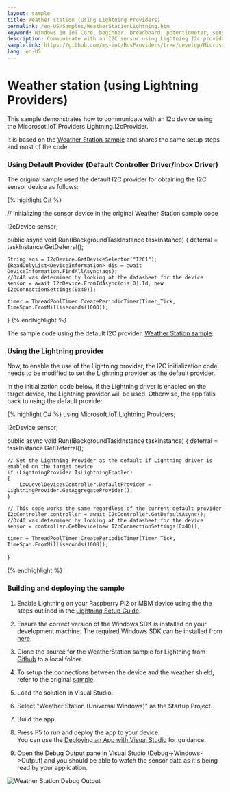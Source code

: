 ```yaml
---
layout: sample
title: Weather station (using Lightning Providers)
permalink: /en-US/Samples/WeatherStationLightning.htm
keyword: Windows 10 IoT Core, beginner, breadboard, potentiometer, sensor, weather station
description: Communicate with an I2C sensor using Lightning I2c provider
samplelink: https://github.com/ms-iot/BusProviders/tree/develop/Microsoft.IoT.Lightning.Providers
lang: en-US
---
```


# Weather station (using Lightning Providers)

This sample demonstrates how to communicate with an I2c device using the Micorosot.IoT.Providers.Lightning.I2cProvider.

It is based on the [Weather Station sample]({{site.baseurl}}/{{page.lang}}/samples/arduino-wiring/WeatherStation.htm) and shares the same setup steps and most of the code. 

### Using Default Provider (Default Controller Driver/Inbox Driver)

The original sample used the default I2C provider for obtaining the I2C sensor device as follows:

{% highlight C# %}

// Initializing the sensor device in the original Weather Station sample code

I2cDevice sensor;

public async void Run(IBackgroundTaskInstance taskInstance)
{
    deferral = taskInstance.GetDeferral();

    String aqs = I2cDevice.GetDeviceSelector("I2C1");
    IReadOnlyList<DeviceInformation> dis = await DeviceInformation.FindAllAsync(aqs);
    //Ox40 was determined by looking at the datasheet for the device
    sensor = await I2cDevice.FromIdAsync(dis[0].Id, new I2cConnectionSettings(0x40));

    timer = ThreadPoolTimer.CreatePeriodicTimer(Timer_Tick, TimeSpan.FromMilliseconds(1000));
}
{% endhighlight %}

The sample code using the default I2C provider, [Weather Station sample](https://github.com/ms-iot/samples/tree/develop/WeatherStation).

### Using the Lightning provider

Now, to enable the use of the Lightning provider, the I2C initialization code needs to be modified to set the Lightning provider as the default provider.

In the initialization code below, if the Lightning driver is enabled on the target device, the Lightning provider will be used. Otherwise, the app falls back to using the default provider.

{% highlight C# %}
using Microsoft.IoT.Lightning.Providers;

I2cDevice sensor;

public async void Run(IBackgroundTaskInstance taskInstance)
{
    deferral = taskInstance.GetDeferral();

    // Set the Lightning Provider as the default if Lightning driver is enabled on the target device
    if (LightningProvider.IsLightningEnabled)
    {
        LowLevelDevicesController.DefaultProvider = LightningProvider.GetAggregateProvider();
    }

    // This code works the same regardless of the current default provider
    I2cController controller = await I2cController.GetDefaultAsync();
    //Ox40 was determined by looking at the datasheet for the device
    sensor = controller.GetDevice(new I2cConnectionSettings(0x40));

    timer = ThreadPoolTimer.CreatePeriodicTimer(Timer_Tick, TimeSpan.FromMilliseconds(1000));
}

{% endhighlight %}

### Building and deploying the sample

1. Enable Lightning on your Raspberry Pi2 or MBM device using the the steps outlined in the [Lightning Setup Guide]({{site.baseurl}}/{{page.lang}}/Docs/LightningSetup).

1. Ensure the correct version of the Windows SDK is installed on your development machine. The required Windows SDK can be installed from [here](https://dev.windows.com/en-us/downloads/windows-10-developer-preview).

1. Clone the source for the WeatherStation sample for Lightning from [Github](https://github.com/ms-iot/BusProviders/tree/develop/Microsoft.IoT.Lightning.Providers) to a local folder.

1. To setup the connections between the device and the weather shield, refer to the original [sample]({{site.baseurl}}/{{page.lang}}/samples/arduino-wiring/WeatherStation.htm).

1. Load the solution in Visual Studio.

1. Select "Weather Station (Universal Windows)" as the Startup Project.

1. Build the app.

1. Press F5 to run and deploy the app to your device.<br/>
   You can use the [Deploying an App with Visual Studio]({{site.baseurl}}/{{page.lang}}/Docs/AppDeployment) for guidance.

1. Open the Debug Output pane in Visual Studio (Debug->Windows->Output) and you should be able to watch the sensor data as it's being read by your application.

![Weather Station Debug Output]({{site.baseurl}}/Resources/images/Lightning/WeatherStationDebug.png)
